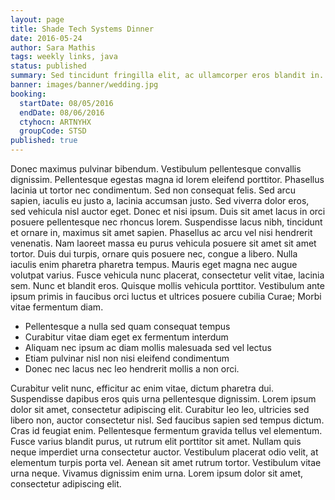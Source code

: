```yaml
---
layout: page
title: Shade Tech Systems Dinner
date: 2016-05-24
author: Sara Mathis
tags: weekly links, java
status: published
summary: Sed tincidunt fringilla elit, ac ullamcorper eros blandit in.
banner: images/banner/wedding.jpg
booking:
  startDate: 08/05/2016
  endDate: 08/06/2016
  ctyhocn: ARTNYHX
  groupCode: STSD
published: true
---
```

Donec maximus pulvinar bibendum. Vestibulum pellentesque convallis dignissim. Pellentesque egestas magna id lorem eleifend porttitor. Phasellus lacinia ut tortor nec condimentum. Sed non consequat felis. Sed arcu sapien, iaculis eu justo a, lacinia accumsan justo. Sed viverra dolor eros, sed vehicula nisl auctor eget. Donec et nisi ipsum. Duis sit amet lacus in orci posuere pellentesque nec rhoncus lorem.
Suspendisse lacus nibh, tincidunt et ornare in, maximus sit amet sapien. Phasellus ac arcu vel nisi hendrerit venenatis. Nam laoreet massa eu purus vehicula posuere sit amet sit amet tortor. Duis dui turpis, ornare quis posuere nec, congue a libero. Nulla iaculis enim pharetra pharetra tempus. Mauris eget magna nec augue volutpat varius. Fusce vehicula nunc placerat, consectetur velit vitae, lacinia sem. Nunc et blandit eros. Quisque mollis vehicula porttitor. Vestibulum ante ipsum primis in faucibus orci luctus et ultrices posuere cubilia Curae; Morbi vitae fermentum diam.

* Pellentesque a nulla sed quam consequat tempus
* Curabitur vitae diam eget ex fermentum interdum
* Aliquam nec ipsum ac diam mollis malesuada sed vel lectus
* Etiam pulvinar nisl non nisi eleifend condimentum
* Donec nec lacus nec leo hendrerit mollis a non orci.

Curabitur velit nunc, efficitur ac enim vitae, dictum pharetra dui. Suspendisse dapibus eros quis urna pellentesque dignissim. Lorem ipsum dolor sit amet, consectetur adipiscing elit. Curabitur leo leo, ultricies sed libero non, auctor consectetur nisl. Sed faucibus sapien sed tempus dictum. Cras id feugiat enim. Pellentesque fermentum gravida tellus vel elementum. Fusce varius blandit purus, ut rutrum elit porttitor sit amet. Nullam quis neque imperdiet urna consectetur auctor. Vestibulum placerat odio velit, at elementum turpis porta vel. Aenean sit amet rutrum tortor. Vestibulum vitae urna neque. Vivamus dignissim enim urna. Lorem ipsum dolor sit amet, consectetur adipiscing elit.
